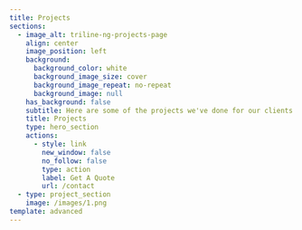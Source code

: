 ```yaml
---
title: Projects
sections:
  - image_alt: triline-ng-projects-page
    align: center
    image_position: left
    background:
      background_color: white
      background_image_size: cover
      background_image_repeat: no-repeat
      background_image: null
    has_background: false
    subtitle: Here are some of the projects we've done for our clients
    title: Projects
    type: hero_section
    actions:
      - style: link
        new_window: false
        no_follow: false
        type: action
        label: Get A Quote
        url: /contact
  - type: project_section
    image: /images/1.png
template: advanced
---
```

